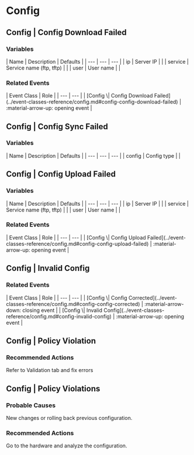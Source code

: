 # Config


## Config | Config Download Failed




<h3>Variables</h3>
| Name | Description | Defaults |
| --- | --- | --- |
| ip | Server IP |  |
| service | Service name (ftp, tftp) |  |
| user | User name |  |



<h3>Related Events</h3>
| Event Class | Role |
| --- | --- |
| [Config \| Config Download Failed](../event-classes-reference/config.md#config-config-download-failed) | :material-arrow-up: opening event |



## Config | Config Sync Failed




<h3>Variables</h3>
| Name | Description | Defaults |
| --- | --- | --- |
| config | Config type |  |




## Config | Config Upload Failed




<h3>Variables</h3>
| Name | Description | Defaults |
| --- | --- | --- |
| ip | Server IP |  |
| service | Service name (ftp, tftp) |  |
| user | User name |  |



<h3>Related Events</h3>
| Event Class | Role |
| --- | --- |
| [Config \| Config Upload Failed](../event-classes-reference/config.md#config-config-upload-failed) | :material-arrow-up: opening event |



## Config | Invalid Config





<h3>Related Events</h3>
| Event Class | Role |
| --- | --- |
| [Config \| Config Corrected](../event-classes-reference/config.md#config-config-corrected) | :material-arrow-down: closing event |
| [Config \| Invalid Config](../event-classes-reference/config.md#config-invalid-config) | :material-arrow-up: opening event |



## Config | Policy Violation



<h3>Recommended Actions</h3>
Refer to Validation tab and fix errors




## Config | Policy Violations


<h3>Probable Causes</h3>
New changes or rolling back previous configuration.


<h3>Recommended Actions</h3>
Go to the hardware and analyze the configuration.



